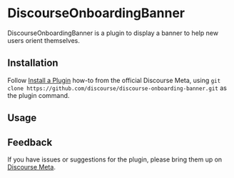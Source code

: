 # DiscourseOnboardingBanner

DiscourseOnboardingBanner is a plugin to display a banner to help new users orient themselves.

## Installation

Follow [Install a Plugin](https://meta.discourse.org/t/install-a-plugin/19157)
how-to from the official Discourse Meta, using `git clone https://github.com/discourse/discourse-onboarding-banner.git`
as the plugin command.

## Usage

## Feedback

If you have issues or suggestions for the plugin, please bring them up on
[Discourse Meta](https://meta.discourse.org).
